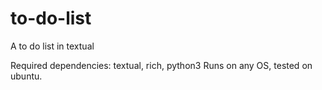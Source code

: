 # to-do-list
A to do list in textual

Required dependencies: textual, rich, python3
Runs on any OS, tested on ubuntu.

